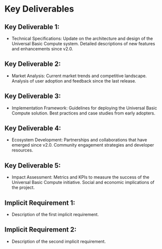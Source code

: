 # Key Deliverables

## Key Deliverable 1: 
- Technical Specifications: Update on the architecture and design of the Universal Basic Compute system. Detailed descriptions of new features and enhancements since v2.0.

## Key Deliverable 2: 
- Market Analysis: Current market trends and competitive landscape. Analysis of user adoption and feedback since the last release.

## Key Deliverable 3: 
- Implementation Framework: Guidelines for deploying the Universal Basic Compute solution. Best practices and case studies from early adopters.

## Key Deliverable 4: 
- Ecosystem Development: Partnerships and collaborations that have emerged since v2.0. Community engagement strategies and developer resources.

## Key Deliverable 5: 
- Impact Assessment: Metrics and KPIs to measure the success of the Universal Basic Compute initiative. Social and economic implications of the project.

## Implicit Requirement 1: 
- Description of the first implicit requirement.

## Implicit Requirement 2: 
- Description of the second implicit requirement.
